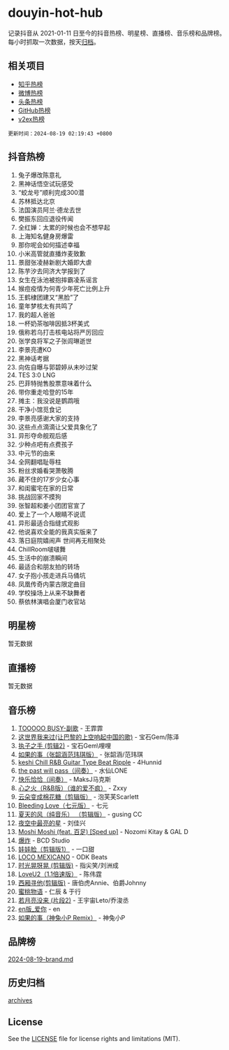 # douyin-hot-hub

记录抖音从 2021-01-11 日至今的抖音热榜、明星榜、直播榜、音乐榜和品牌榜。每小时抓取一次数据，按天[归档](archives)。

## 相关项目

- [知乎热榜](https://github.com/lonnyzhang423/zhihu-hot-hub)
- [微博热榜](https://github.com/lonnyzhang423/weibo-hot-hub)
- [头条热榜](https://github.com/lonnyzhang423/toutiao-hot-hub)
- [GitHub热榜](https://github.com/lonnyzhang423/github-hot-hub)
- [v2ex热榜](https://github.com/lonnyzhang423/v2ex-hot-hub)


`更新时间：2024-08-19 02:19:43 +0800`

## 抖音热榜

1. 兔子爆改陈意礼
1. 黑神话悟空试玩感受
1. “蛟龙号”顺利完成300潜
1. 苏林抵达北京
1. 法国演员阿兰·德龙去世
1. 樊振东回应退役传闻
1. 全红婵：太累的时候也会不想早起
1. 上海知名健身房爆雷
1. 那你呢会如何描述幸福
1. 小米高管就直播炸麦致歉
1. 景甜张凌赫新剧大婚即大虐
1. 陈芋汐去同济大学报到了
1. 女生在泳池被抱摔霸凌系谣言
1. 猴痘疫情为何青少年死亡比例上升
1. 王鹤棣团建又“黑脸”了
1. 童年梦核太有共鸣了
1. 我的超人爸爸
1. 一杯奶茶咖啡因抵3杯美式
1. 俄称若乌打击核电站将严厉回应
1. 张学良将军之子张闾琳逝世
1. 李景亮遭KO
1. 黑神话考据
1. 向佐自曝与郭碧婷从未吵过架
1. TES 3:0 LNG
1. 巴菲特抛售股票意味着什么
1. 带你重走哈登的15年
1. 摊主：我没说是鹦鹉哦
1. 干净小馆觅食记
1. 李景亮感谢大家的支持
1. 这些点点滴滴让父爱‌具象化了
1. 异形夺命舰观后感
1. 少种点吧有点费孩子
1. 中元节的由来
1. 全网翻唱耻辱柱
1. 粉丝求婚看哭萧敬腾
1. 藏不住的17岁少女心事
1. 和闺蜜宅在家的日常
1. 挑战回家不摸狗
1. 张智超和姜小团团官宣了
1. 爱上了一个人眼睛不说谎
1. 异形最适合指缝式观影
1. 他说喜欢全能的我真实版来了
1. 落日庭院嬉闹声 世间再无相聚处
1. ChillRoom啵啵舞
1. 生活中的崩溃瞬间
1. 最适合和朋友拍的转场
1. 女子抱小孩走进兵马俑坑
1. 凤凰传奇内蒙古限定曲目
1. 学校操场上从来不缺舞者
1. 蔡依林演唱会厦门收官站

## 明星榜

暂无数据

## 直播榜

暂无数据

## 音乐榜

1. [TOOOOO BUSY-副歌](https://sf5-hl-cdn-tos.douyinstatic.com/obj/tos-cn-ve-2774/o0fmjGZetNDjSM5EimFs2QlzBg30YgByJMRQrC) - 王霏霏
1. [这世界我来过(让巴黎的上空响起中国的歌)](https://sf5-hl-cdn-tos.douyinstatic.com/obj/tos-cn-ve-2774/o4wXzBftoUMHKWsiWRwtI9iiGWnO8zjCBxAaAb) - 宝石Gem/陈泽
1. [执子之手 (剪辑2)](https://sf3-cdn-tos.douyinstatic.com/obj/tos-cn-ve-2774/oUoZLQjCc31XzqsBnBQUNgeKtYPBcgbFDwtfcu) - 宝石Gem\哩哩
1. [如果的事（张韶涵范玮琪版）](https://sf3-cdn-tos.douyinstatic.com/obj/tos-cn-ve-2774/owI7MDDyzHddFIDNOFiTf8qYP1fafEiAgmjsCv) - 张韶涵/范玮琪
1. [keshi Chill R&B Guitar Type Beat Ripple](https://sf6-cdn-tos.douyinstatic.com/obj/tos-cn-ve-2774/okQIfmitAB3HpgZQo0YCEFEACcDhQngn0fkFIC) - 4Hunnid
1. [the past will pass（间奏）](https://sf3-cdn-tos.douyinstatic.com/obj/tos-cn-ve-2774/oYi1aFWqIjwzlvAuryrQIMAFSoPpJyicp6BiZ) - 水仙LONE
1. [快乐恰恰（间奏）](https://sf5-hl-cdn-tos.douyinstatic.com/obj/tos-cn-ve-2774/oMesum3HvWQXJxuMFeVYzf54o2QzH5aEBPOCAn) - MaksJ马克斯
1. [心之火（R&B版）（谁的爱不疯）](https://sf5-hl-cdn-tos.douyinstatic.com/obj/tos-cn-ve-2774/okemkEDaIBBE3OosftCgMxlFkLQZRw37t36ZQv) - Zxxy
1. [云朵变成棉花糖（剪辑版）](https://sf3-cdn-tos.douyinstatic.com/obj/tos-cn-ve-2774/o8LC84GQLALFfXeyJmh8KE61byVQYMMeAZLfEI) - 泡芙芙Scarlett
1. [Bleeding Love（七元版）](https://sf3-cdn-tos.douyinstatic.com/obj/tos-cn-ve-2774/oEgC9eZFHQ1MfSRnrfkzFp8AayDWqAQMABBgUs) - 七元
1. [夏天的风（纯音乐） （剪辑版）](https://sf5-hl-cdn-tos.douyinstatic.com/obj/tos-cn-ve-2774/oUzLjBZZFQAoNRmGokEeD5zfQCObp6UeFAnTa6) - gusing CC
1. [夜空中最亮的星](https://sf5-hl-cdn-tos.douyinstatic.com/obj/tos-cn-ve-2774/o4IfgGwqqnFeXEMGaS8JBzJAdayAaCeoxqbjCD) - 刘佳兴
1. [Moshi Moshi (feat. 百足) [Sped up]](https://sf5-hl-cdn-tos.douyinstatic.com/obj/tos-cn-ve-2774/ocCPFQcXJLeroaIdQLIGAoeeYM3OAUYGDguHXz) - Nozomi Kitay & GAL D
1. [爆炸](https://sf5-hl-cdn-tos.douyinstatic.com/obj/tos-cn-ve-2774/4abeb6e3794342cf9e7ce20282badd15) - BCD Studio
1. [娃娃脸（剪辑版1）](https://sf5-hl-cdn-tos.douyinstatic.com/obj/tos-cn-ve-2774/oIimSCgQoNUePTAZ1Ba7TeADY4KetGYsVFeaaB) - 一口甜
1. [LOCO MEXICANO](https://sf3-cdn-tos.douyinstatic.com/obj/tos-cn-ve-2774/owxVoxJorA4ILBfsMAjU6t7O1xW9w0tS7EYzh6) - ODK Beats
1. [时光晃呀晃 (剪辑版)](https://sf3-cdn-tos.douyinstatic.com/obj/tos-cn-ve-2774/o8ACeQem3gwI1x3GIYGAfKG0LJebKFRJDwRwyW) - 指尖笑/刘洲成
1. [LoveU2（1.1倍速版）](https://sf5-hl-cdn-tos.douyinstatic.com/obj/tos-cn-ve-2774/oQMeDffLaEmgMwgCOEMAFCI6INzoFPgWdD0rsa) - 陈伟霆
1. [西厢寻他(剪辑版)](https://sf5-hl-cdn-tos.douyinstatic.com/obj/tos-cn-ve-2774/oUsAVfAQKlRNxEv5qxvIB8o5qmIWUcXbzJKJhw) - 唐伯虎Annie、伯爵Johnny
1. [蜜桃物语](https://sf6-cdn-tos.douyinstatic.com/obj/tos-cn-ve-2774/oIhOSCZtIACtYU4XQkngiW9kCBfVD1Fz9IYeqL) - 仁辰 & 于行
1. [若月亮没来 (片段2)](https://sf5-hl-cdn-tos.douyinstatic.com/obj/tos-cn-ve-2774/ocQavLLjkCOeDxGyYeIMGgNAIwJ0QXE1Ve3Fzv) - 王宇宙Leto/乔浚丞
1. [en版_爱你](https://sf5-hl-cdn-tos.douyinstatic.com/obj/tos-cn-ve-2774/oEDn5OQWGwJcMoiXFPLTgUzBICetMfDgIfAjaa) - en
1. [如果的事（神兔小P Remix）](https://sf3-cdn-tos.douyinstatic.com/obj/tos-cn-ve-2774/okHtAffz3g4ZB0BMQn9iC9BC6AciI3xCmgQTqt) - 神兔小P

## 品牌榜

[2024-08-19-brand.md](archives/2024-08-19-brand.md)

## 历史归档

[archives](archives)

## License

See the [LICENSE](LICENSE) file for license rights and limitations (MIT).
